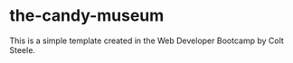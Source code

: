 # the-candy-museum

This is a simple template created in the Web Developer Bootcamp by Colt Steele.
